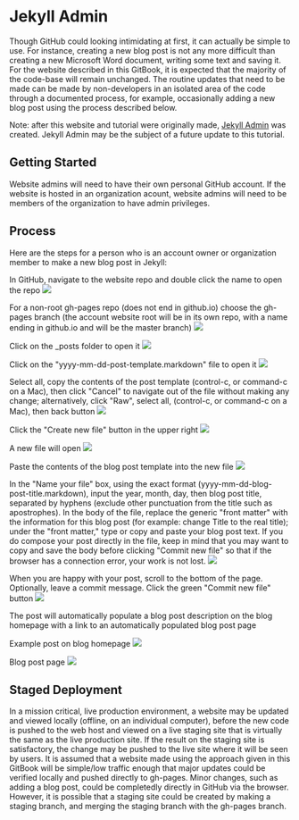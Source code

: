 # Jekyll Admin

Though GitHub could looking intimidating at first, it can actually be simple to use. For instance, creating a new blog post is not any more difficult than creating a new Microsoft Word document, writing some text and saving it. For the website described in this GitBook, it is expected that the majority of the code-base will remain unchanged. The routine updates that need to be made can be made by non-developers in an isolated area of the code through a documented process, for example, occasionally adding a new blog post using the process described below.

Note: after this website and tutorial were originally made, [Jekyll Admin](https://github.com/jekyll/jekyll-admin) was created. Jekyll Admin may be the subject of a future update to this tutorial.  

## Getting Started

Website admins will need to have their own personal GitHub account. If the website is hosted in an organization acount, website admins will need to be members of the organization to have admin privileges.   

## Process

Here are the steps for a person who is an account owner or organization member to make a new blog post in Jekyll: 

In GitHub, navigate to the website repo and double click the name to open the repo
![](images/self-hosted-church-website-jekyll.jpg)

For a non-root gh-pages repo (does not end in github.io) choose the gh-pages branch (the account website root will be in its own repo, with a name ending in github.io and will be the master branch)
![](images/gh-pages.jpg)

Click on the _posts folder to open it
![](images/posts.jpg)

Click on the "yyyy-mm-dd-post-template.markdown" file to open it
![](images/blog-posts.jpg)

Select all, copy the contents of the post template (control-c, or command-c on a Mac), then click "Cancel" to navigate out of the file without making any change; alternatively, click "Raw", select all, (control-c, or command-c on a Mac), then back button
![](images/copy-post-template.jpg)

Click the "Create new file" button in the upper right
![](images/create-new-file.jpg)

A new file will open
![](images/blog-post-new-file.jpg)

Paste the contents of the blog post template into the new file
![](images/paste-into-new-file.jpg)

In the "Name your file" box, using the exact format (yyyy-mm-dd-blog-post-title.markdown), input the year, month, day, then blog post title, separated by hyphens (exclude other punctuation from the title such as apostrophes). In the body of the file, replace the generic "front matter" with the information for this blog post (for example: change Title to the real title); under the "front matter," type or copy and paste your blog post text. If you do compose your post directly in the file, keep in mind that you may want to copy and save the body before clicking "Commit new file" so that if the browser has a connection error, your work is not lost.
![](images/new-blog-post.jpg)

When you are happy with your post, scroll to the bottom of the page. Optionally, leave a commit message. Click the green "Commit new file" button
![](images/commit-new-file.jpg)

The post will automatically populate a blog post description on the blog homepage with a link to an automatically populated blog post page

Example post on blog homepage
![](images/blog-post-example-homepage.jpg)

Blog post page
![](images/blog-post-example.jpg)

## Staged Deployment

In a mission critical, live production environment, a website may be updated and viewed locally (offline, on an individual computer), before the new code is pushed to the web host and viewed on a live staging site that is virtually the same as the live production site. If the result on the staging site is satisfactory, the change may be pushed to the live site where it will be seen by users. It is assumed that a website made using the approach given in this GitBook will be simple/low traffic enough that major updates could be verified locally and pushed directly to gh-pages. Minor changes, such as adding a blog post, could be completedly directly in GitHub via the browser. However, it is possible that a staging site could be created by making a staging branch, and merging the staging branch with the gh-pages branch. 
